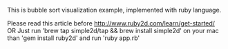 This is bubble sort visualization example, implemented with ruby language.

Please read this article before http://www.ruby2d.com/learn/get-started/
OR
Just run 'brew tap simple2d/tap && brew install simple2d' on your mac
than 'gem install ruby2d'
and run 'ruby app.rb'

